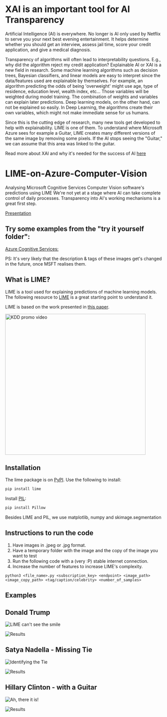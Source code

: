 # XAI is an important tool for AI Transparency
Artificial Intelligence (AI) is everywhere. No longer is AI only used by Netflix to serve you your next best evening entertainment. It helps determine whether you should get an interview, assess jail time, score your credit application, and give a medical diagnosis.

Transparency of algorithms will often lead to interpretability questions. E.g., why did the algorithm reject my credit application? Explainable AI or XAI is a new field in research. Some machine learning algorithms such as decision trees, Bayesian classifiers, and linear models are easy to interpret since the data/features used are explainable by themselves. For example, an algorithm predicting the odds of being 'overweight' might use age, type of residence, education level, wealth index, etc... Those variables will be weighted during model training. The combination of weights and variables can explain later predictions. Deep learning models, on the other hand, can not be explained so easily. In Deep Learning, the algorithms create their own variables, which might not make immediate sense for us humans. 

Since this is the cutting edge of research, many new tools get developed to help with explainability. LIME is one of them. To understand where Microsoft Azure sees for example a Guitar, LIME creates many different versions of the same image by removing some pixels. If the AI stops seeing the "Guitar," we can assume that this area was linked to the guitar. 

Read more about XAI and why it's needed for the success of AI [here](https://www.forbes.com/sites/lutzfinger/2021/02/04/president-biden-is-man-woman-and-40-years-oldwhy-we-need-algorithmic-transparency/)

# LIME-on-Azure-Computer-Vision

Analysing Microsoft Cognitive Services Computer Vision software's predictions using LIME
We're not yet at a stage where AI can take complete control of daily processes. Transparency into AI's working mechanisms is a great first step.

[Presentation](https://docs.google.com/presentation/d/1dsar5sA3D1ofe7SD9kDvyD5TIXRUlRGAAlNTV-m_N70/edit?usp=sharing) 
## Try some examples from the "try it yourself folder":

[Azure Cognitive Services:](https://azure.microsoft.com/en-us/services/cognitive-services/computer-vision/#features)


PS: It's very likely that the description & tags of these images get's changed in the future, once MSFT realises them.


## What is LIME?

LIME is a tool used for explaining predictions of machine learning models. The following resource to [LIME](https://github.com/marcotcr/lime) is a great starting point to understand it.

LIME is based on the work presented in [this paper](https://arxiv.org/abs/1602.04938).

<a href="https://www.youtube.com/watch?v=hUnRCxnydCc" target="_blank"><img src="video_start.png" width="450" alt="KDD promo video"/></a>

## Installation

The lime package is on [PyPI](https://pypi.python.org/pypi/lime). Use the following to install:

```sh
pip install lime
```

Install [PIL](https://pypi.python.org/pypi/Pillow/2.2.1):

```sh
pip install Pillow
```

Besides LIME and PIL, we use matplotlib, numpy and skimage.segmentation

## Instructions to run the code
1. Have images in .jpeg or .jpg format.
2. Have a temporary folder with the image and the copy of the image you want to test
3. Run the following code with a (very :P) stable internet connection.
4. Increase the number of features to increase LIME's complexity.

```
python3 <file_name>.py <subscription_key> <endpoint> <image_path> <image_copy_path> <tag/caption/celebrity> <number_of_samples> 
```


## Examples

## Donald Trump 

![LIME can't see the smile](Examples/Donald%20Trump%20Smiling.png)



![Results](Examples/Results_Donald%20Trump%20Smiling.png)



## Satya Nadella - Missing Tie

![Identifying the Tie](Examples/Satya%20tie.jpg)



![Results](Examples/Results%20satya_tie_10000.png)



## Hillary Clinton - with a Guitar

![Ah, there it is!](Examples/Performing%20Hillary.png)



![Results](Examples/Results_Performing%20Hillary.png)

